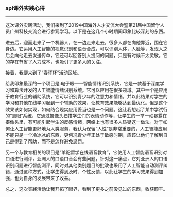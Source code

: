 ### api课外实践心得

***

这次课外实践活动，我们来到了2019中国海外人才交流大会暨第21届中国留学人员广州科技交流会进行参观学习。以下是在这几个小时期间印象比较深刻的东西。

进去后，迎面走来了一个机器人，在一边走来走去，很多人都在向他靠近，围在它身边。它运用人工智能的视觉识别和语音合成，可以识别人体，人脸等，发现人之后会向他走去发送传单，它还可以回答别人提问的问题，只是有时候不太灵敏。它的存在节省了人力成本，也吸引了更多人的关注。

接着，我便来到了“春晖杯”活动区域。

给我印象最深的一个项目是:电子眼——智能情绪识别系统，它是一款基于深度学习和算法开发的人工智能情绪识别系统。它可以应用在很多领域。其中一个是应用于教育行业的辅助系统，它可以识别青少年的注意力和情绪，并以此结果对学生的学习和其他在线学习起到一个辅助的效果，让教育效果能够达到最优化。但是这个效果该如何实现，如何结合现实应用妥当也是一个问题。这让我想起了某中学试行的“慧眼”系统，它通过摄像头扫描学生们的表情动作等，让学生的一举一动暴露在摄像头里，有可能引起学生的反感情绪，网络上也有很多人质疑这一做法。对于如何让人工智能更好地为人类服务，我认为保留“人性”是非常重要的，人工智能应用不能只是一个冷冰冰的东西，更何况青少年正处于敏感时期，应该让他们了解到自己是得到了帮助，而不是怎样避免惩罚。

另一个与教育相关的项目是“羊驼留学在线语音教育”，它使用人工智能语音识别对口语进行测评，亚洲人的口语口音会有些问题，针对这一痛点，它对亚洲人的口语识别问题进行智能测评，同时对其他类别题目的批改也采用了人工智能自动测评纠错，通过这种方式，让学生得到及时、个性反馈，以此让学生的学习效果得到加强，也为自身的发展带来了收益。

总之，这次实践活动让我开拓了眼界，看到了更多之前没见过的东西，收获颇丰。
